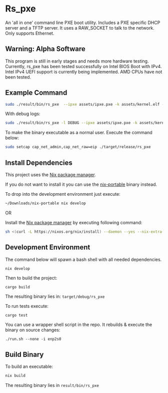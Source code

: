# Rs_pxe
An 'all in one' command line PXE boot utility. Includes a PXE specific DHCP server and a TFTP server. It uses a RAW_SOCKET to talk to the network. Only supports Ethernet.

## Warning: Alpha Software
This program is still in early stages and needs more hardware testing. Currently, rs_pxe has been tested successfully on Intel BIOS Boot with IPv4.
Intel IPv4 UEFI support is currently being implemented. AMD CPUs have not been tested.


## Example Command
```bash
sudo ./result/bin/rs_pxe  --ipxe assets/ipxe.pxe -k assets/kernel.elf -i enp2s0 --raw
```
With debug logs:
```bash
sudo ./result/bin/rs_pxe -l DEBUG --ipxe assets/ipxe.pxe -k assets/kernel.elf -i enp2s0 --raw
```
To make the binary executable as a normal user. Execute the command below:
```bash
sudo setcap cap_net_admin,cap_net_raw=eip ./target/release/rs_pxe
```

## Install Dependencies

This project uses the [Nix package manager](https://nixos.org/download.html).

If you do not want to install it you can use the 
[nix-portable](https://github.com/DavHau/nix-portable/releases) binary instead.

To drop into the development environment just execute:
```bash
~/Downloads/nix-portable nix develop
```

OR

Install the [Nix package manager](https://nixos.org/download.html) by executing following command:
```bash
sh <(curl -L https://nixos.org/nix/install) --daemon --yes --nix-extra-conf-file ./assets/nix.conf && bash
```

## Development Environment

The command below will spawn a bash shell with all needed dependencies.
```bash
nix develop
```

Then to build the project:
```
cargo build
```
The resulting binary lies in: `target/debug/rs_pxe`

To run tests execute:
```
cargo test
```

You can use a wrapper shell script in the repo. It rebuilds & execute the binary on source changes:
```
./run.sh --none -i enp2s0
```

## Build Binary

To build an executable:
```bash
nix build
```
The resulting binary lies in `result/bin/rs_pxe`

